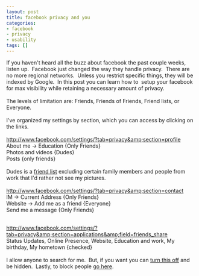 ```yaml
---
layout: post
title: facebook privacy and you
categories:
- facebook
- privacy
- usability
tags: []
---
```

If you haven't heard all the buzz about facebook the past couple weeks, listen up.  Facebook just changed the way they handle privacy.  There are no more regional networks.  Unless you restrict specific things, they will be indexed by Google.  In this post you can learn how to  setup your facebook for max visibility while retaining a necessary amount of privacy.
<br /><br />
The levels of limitation are: Friends, Friends of Friends, Friend lists, or Everyone.
<br /><br />
I've organized my settings by section, which you can access by clicking on the links.
<br /><br />
<a title="Profile Privacy on facebook" href="http://www.facebook.com/settings/?tab=privacy&amp;section=profile" target="_blank">http://www.facebook.com/settings/?tab=privacy&amp;section=profile</a><br />
About me -&gt; Education {Only Friends}<br />
Photos and videos {Dudes}<br />
Posts {only friends}<br />
<br />
Dudes is a <a title="Make a new friend list on facebook" href="http://www.facebook.com/friends/ajax/edit_list.php?new_list=true" target="_blank">friend list</a> excluding certain family members and people from work that I'd rather not see my pictures.
<br /><br />
<a title="Contact Privacy on facebook" href="http://www.facebook.com/settings/?tab=privacy&amp;section=contact" target="_blank">http://www.facebook.com/settings/?tab=privacy&amp;section=contact</a><br />
IM -&gt; Current Address {Only Friends}<br />
Website -&gt; Add me as a friend {Everyone}<br />
Send me a message {Only Friends}<br /><br />

<a title="what your friends can share about you on facebook" href="http://www.facebook.com/settings/?tab=privacy&amp;section=applications&amp;field=friends_share" target="_blank">http://www.facebook.com/settings/?tab=privacy&amp;section=applications&amp;field=friends_share</a><br />
Status Updates, Online Presence, Website, Education and work, My birthday, My hometown {checked}
<br /><br />
I allow anyone to search for me.  But, if you want you can <a title="Search Privacy on facebook" href="http://www.facebook.com/settings/?tab=privacy&amp;section=search" target="_blank">turn this off</a> and be hidden.  Lastly, to block people <a title="Block people on facebook" href="http://www.facebook.com/settings/?tab=privacy&amp;section=block" target="_blank">go here</a>.
